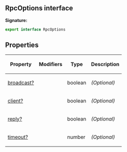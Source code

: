
## RpcOptions interface

**Signature:**

```typescript
export interface RpcOptions 
```

## Properties

<table><thead><tr><th>

Property


</th><th>

Modifiers


</th><th>

Type


</th><th>

Description


</th></tr></thead>
<tbody><tr><td>

[broadcast?](/reference/rpcoptions/broadcast.md)


</td><td>


</td><td>

boolean


</td><td>

_(Optional)_


</td></tr>
<tr><td>

[client?](/reference/rpcoptions/client.md)


</td><td>


</td><td>

boolean


</td><td>

_(Optional)_


</td></tr>
<tr><td>

[reply?](/reference/rpcoptions/reply.md)


</td><td>


</td><td>

boolean


</td><td>

_(Optional)_


</td></tr>
<tr><td>

[timeout?](/reference/rpcoptions/timeout.md)


</td><td>


</td><td>

number


</td><td>

_(Optional)_


</td></tr>
</tbody></table>
